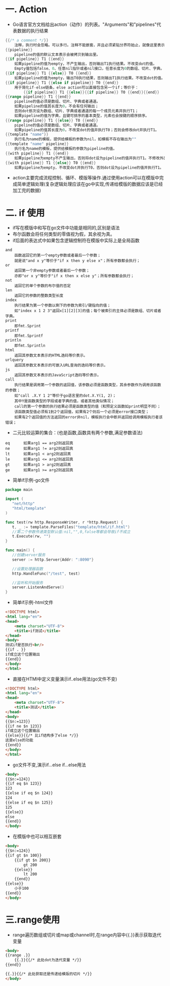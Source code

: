 # 一. Action

* Go语言官方文档给出action（动作）的列表。"Arguments"和"pipelines"代表数据的执行结果

```go
{{/* a comment */}}
    注释，执行时会忽略。可以多行。注释不能嵌套，并且必须紧贴分界符始止，就像这里表示的一样。
{{pipeline}}
    pipeline的值的默认文本表示会被拷贝到输出里。
{{if pipeline}} T1 {{end}}
    如果pipeline的值为empty，不产生输出，否则输出T1执行结果。不改变dot的值。
    Empty值包括false、0、任意nil指针或者nil接口，任意长度为0的数组、切片、字典。
{{if pipeline}} T1 {{else}} T0 {{end}}
    如果pipeline的值为empty，输出T0执行结果，否则输出T1执行结果。不改变dot的值。
{{if pipeline}} T1 {{else if pipeline}} T0 {{end}}
    用于简化if-else链条，else action可以直接包含另一个if；等价于：
        {{if pipeline}} T1 {{else}}{{if pipeline}} T0 {{end}}{{end}}
{{range pipeline}} T1 {{end}}
    pipeline的值必须是数组、切片、字典或者通道。
    如果pipeline的值其长度为0，不会有任何输出；
    否则dot依次设为数组、切片、字典或者通道的每一个成员元素并执行T1；
    如果pipeline的值为字典，且键可排序的基本类型，元素也会按键的顺序排序。
{{range pipeline}} T1 {{else}} T0 {{end}}
    pipeline的值必须是数组、切片、字典或者通道。
    如果pipeline的值其长度为0，不改变dot的值并执行T0；否则会修改dot并执行T1。
{{template "name"}}
    执行名为name的模板，提供给模板的参数为nil，如模板不存在输出为""
{{template "name" pipeline}}
    执行名为name的模板，提供给模板的参数为pipeline的值。
{{with pipeline}} T1 {{end}}
    如果pipeline为empty不产生输出，否则将dot设为pipeline的值并执行T1。不修改外面的dot。
{{with pipeline}} T1 {{else}} T0 {{end}}
    如果pipeline为empty，不改变dot并执行T0，否则dot设为pipeline的值并执行T1。
```

* action主要完成流程控制、循环、模版等操作.通过使用action可以在模版中完成简单逻辑处理(复杂逻辑处理应该在go中实现,传递给模版的数据应该是已经加工完的数据)


# 二. if 使用
* if写在模版中和写在go文件中功能是相同的,区别是语法
* 布尔函数会将任何类型的零值视为假，其余视为真。
* if后面的表达式中如果包含逻辑控制符在模版中实际上是全局函数

```
and
    函数返回它的第一个empty参数或者最后一个参数；
    就是说"and x y"等价于"if x then y else x"；所有参数都会执行；
or
    返回第一个非empty参数或者最后一个参数；
    亦即"or x y"等价于"if x then x else y"；所有参数都会执行；
not
    返回它的单个参数的布尔值的否定
len
    返回它的参数的整数类型长度
index
    执行结果为第一个参数以剩下的参数为索引/键指向的值；
    如"index x 1 2 3"返回x[1][2][3]的值；每个被索引的主体必须是数组、切片或者字典。
print
    即fmt.Sprint
printf
    即fmt.Sprintf
println
    即fmt.Sprintln
html
    返回其参数文本表示的HTML逸码等价表示。
urlquery
    返回其参数文本表示的可嵌入URL查询的逸码等价表示。
js
    返回其参数文本表示的JavaScript逸码等价表示。
call
    执行结果是调用第一个参数的返回值，该参数必须是函数类型，其余参数作为调用该函数的参数；
    如"call .X.Y 1 2"等价于go语言里的dot.X.Y(1, 2)；
    其中Y是函数类型的字段或者字典的值，或者其他类似情况；
    call的第一个参数的执行结果必须是函数类型的值（和预定义函数如print明显不同）；
    该函数类型值必须有1到2个返回值，如果有2个则后一个必须是error接口类型；
    如果有2个返回值的方法返回的error非nil，模板执行会中断并返回给调用模板执行者该错误；
```

* 二元比较运算的集合：(也是函数,函数具有两个参数,满足参数语法)

```
eq      如果arg1 == arg2则返回真
ne      如果arg1 != arg2则返回真
lt      如果arg1 < arg2则返回真
le      如果arg1 <= arg2则返回真
gt      如果arg1 > arg2则返回真
ge      如果arg1 >= arg2则返回真
```

* 简单if示例-go文件

```go
package main

import (
   "net/http"
   "html/template"
)

func test(rw http.ResponseWriter, r *http.Request) {
   t, _ := template.ParseFiles("template/html/if.html")
   //第二个参数传递类型默认值:nil,"",0,false等都会导致if不成立
   t.Execute(rw, "")
}

func main() {
   //创建server服务
   server := http.Server{Addr: ":8090"}

   //设置处理器函数
   http.HandleFunc("/test", test)

   //监听和开始服务
   server.ListenAndServe()
}
```
* 简单if示例-html文件

```html
<!DOCTYPE html>
<html lang="en">
<head>
    <meta charset="UTF-8">
    <title>if测试</title>
</head>
<body>
测试if是否执行<br/>
{{if . }}
if成立这个位置输出
{{end}}
</body>
</html>
```

* 直接在HTMl中定义变量演示if..else用法(go文件不变)

```html
<!DOCTYPE html>
<html lang="en">
<head>
    <meta charset="UTF-8">
    <title>测试</title>
</head>
<body>
{{$n:=123}}
{{if ne $n 123}}
if成立这个位置输出
{{else}}{{/* 比if结构多了else */}}
这是else的功能
{{end}}
</body>
</html>
```

* go文件不变,演示if...else if...else用法

```html
<body>
{{$n:=124}}
{{if eq $n 123}}
123
{{else if eq $n 124}}
124
{{else if eq $n 125}}
125
{{else}}
else
{{end}}
</body>
```

* 在模版中也可以相互嵌套

```html
<body>
{{$n:=124}}
{{if gt $n 100}}
    {{if gt $n 200}}
        gt 200
    {{else}}
        lt 200
    {{end}}
{{else}}
    小于100
{{end}}
</body>
```

# 三.range使用

* range遍历数组或切片或map或channel时,在range内容中\{\{.\}\}表示获取迭代变量

```html
<body>
{{range .}}
    {{.}}{{/* 此处dot为迭代变量 */}}
{{end}}

{{.}}{{/* 此处获取还是传递给模版的切片 */}}
</body>
```